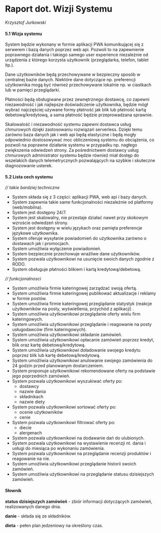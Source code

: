 # Raport dot. Wizji Systemu
*Krzysztof Jurkowski*

#### 5.1 Wizja systemu
System będzie wykonany w formie aplikacji PWA komunikującej się z serwerem i bazą danych poprzez web api. Pozwoli to na zapewnienie poprawnego działania i takiego samego user experience niezależnie od urządzenia z którego korzysta użytkownik (przeglądarka, telefon, tablet itp.).

Dane użytkowników będą przechowywane w bezpieczny sposób w centralnej bazie danych. Niektóre dane dotyczące np. preferencji użytkownika mogą być również przechowywane lokalnie np. w ciastkach lub w pamięci przeglądarki. 

Płatności będą obsługiwane przez zewnętrznego dostawcę, co zapewni niezawodność i jak najlepsze doświadczenie użytkownika, będzie mógł wybrać najczęściej używane formy płatność jak blik lub płatność kartą debetową/kredytową, a sama płatność będzie przeprowadzana sprawnie.

Skalowalość i niezawodność systemu zapewni dostawca usług chmurowych dzięki zastosowaniu rozwiązań serverless. Dzięki temu zarówno baza danych jak i web api będą elastyczne i będą mogły odpowiednio dostosowywać moc obliczeniową systemu do obciążenia, co pozwoli na poprawne działanie systemu w przypadku np. nagłego zwiększenia odwiedzeń strony. Za pośrednictwem dostawcy usług chmurowych administrator systemu będzie również miał dostęp do wszelakich danych telemetrycznych pozwalających na szybkie i skuteczne diagnozowanie usterek.

#### 5.2 Lista cech systemu
*// takie bardziej techniczne*
* System składa się z 3 części: aplikacji PWA, web api i bazy danych.
* System zapewnia takie same funkcjonalności niezależnie od platformy (web/mobilna).
* System jest dostępny 24/7.
* System jest skalowalny, nie przestaje działać nawet przy skokowym wzroście odwiedzeń strony.
* System jest dostępny w wielu językach oraz pamięta preferencje językowe użytkownika.
* System oferuje wysyłanie powiadomień do użytkownika zarówno o dostawach jak i promocjach.
* System umożliwia wyłączenie powiadomień.
* System bezpiecznie przechowuje wrażliwe dane użytkowników.
* System pozwala użytkownikowi na usunięcie swoich danych zgodnie z RODO.
* System obsługuje płatności blikiem i kartą kredytową/debetową. 

*// funkcjonalnosci*
* System umożliwia firmie kateringowej zarządzać swoją ofertą.
* System umożliwia firmie kateringowej publikować aktualizacje i reklamy w formie postów.
* System umożliwia firmie kateringowej przeglądanie statystyk (reakcje użytkowników na posty, wyświetlenia, przychód z aplikacji) .
* System umożliwia użytkownikowi przeglądanie oferty wielu firm kateringowych.
* System umożliwia użytkownikowi przeglądanie i reagowanie na posty usługodawców (firm kateringowych).
* System umożliwia użytkownikowi składanie zamówień.
* System umożliwia użytkownikowi opłacanie zamówień poprzez kredyt, blik oraz kartę debetową/kredytową.
* System umożliwia użytkownikowi doładowanie swojego kredytu poprzez blik lub kartę debetową/kredytową.
* System umożliwia użytkownikowi anulowanie swojego zamówienia do 24 godzin przed planowanym dostarczeniem.
* System proponuje użytkownikowi rekomendowane oferty na podstawie jego poprzednich zamówień.
* System pozwala użytkownikowi wyszukiwać oferty po:
  * dostawcy
  * nazwie dania
  * składnikach
  * nazwie diety
* System pozwala użytkownikowi sortować oferty po:
  * ocenie użytkowników
  * cenie
* System pozwala użytkownikowi filtrować oferty po:
  * diecie
  * alergenach
* System pozwala użytkownikowi na dodawanie dań do ulubionych.
* System pozwala użytkownikowi na wystawienie recenzji nt. dania i usługi do miesiąca po wykonaniu zamówienia.
* System pozwala użytkownikowi na przeglądanie recenzji produktów i reagowanie na nie.
* System umożliwia użytkownikowi przeglądanie historii swoich zamówień.
* System umożliwia użytkownikowi na przeglądanie statusu dzisiejszych zamówień.

#### Słownik
**status dzisiejszych zamówień** - zbiór informacji dotyczących zamówień, realizowanych danego dnia.

**danie** - składa się ze składników.

**dieta** - pełen plan jedzeniowy na określony czas.